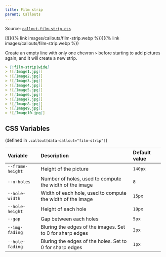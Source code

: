 ```yaml
---
title: Film strip
parent: Callouts
---
```


Source: [`callout-film-strip.css`](https://github.com/ElsaTam/obsidian-fancy-a-story/blob/main/snippets/editor/callouts/callout-film-strip.css)

[![]({% link images/callouts/film-strip.webp %})]({% link images/callouts/film-strip.webp %})

Create an empty line with only one chevron `>` before starting to add pictures again, and it will create a new strip.

```md
> [!film-strip|wide]
> ![[Image1.jpg]]
> ![[Image2.jpg]]
> ![[Image3.jpg]]
> ![[Image4.jpg]]
> ![[Image5.jpg]]
> ![[Image6.jpg]]
> ![[Image7.jpg]]
> ![[Image8.jpg]]
> ![[Image9.jpg]]
> ![[Image10.jpg]]
```

## CSS Variables

(defined in `.callout[data-callout="film-strip"]`)

| Variable | Description | Default value |
|:---------|:------------|:--------------|
| `--frame-height` | Height of the picture | `140px` |
| `--n-holes` | Number of holes, used to compute the width of the image | `8` |
| `--hole-width` | Width of each hole, used to compute the width of the image | `15px` |
| `--hole-height` | Height of each hole | `10px` |
| `--gap` | Gap between each holes | `5px` |
| `--img-fading` | Bluring the edges of the images. Set to 0 for sharp edges | `2px` |
| `--hole-fading` | Bluring the edges of the holes. Set to 0 for sharp edges | `1px` |